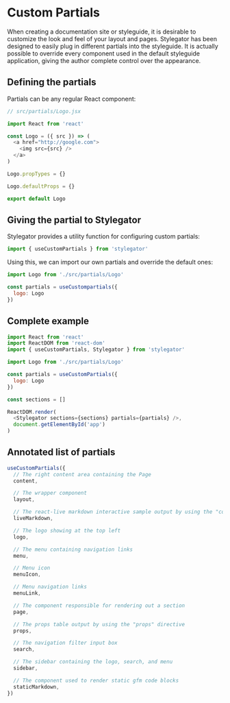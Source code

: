# Custom Partials

When creating a documentation site or styleguide, it is desirable to customize the look and feel of your layout and pages. Stylegator has been designed to easily plug in different partials into the styleguide. It is actually possible to override every component used in the default styleguide application, giving the author complete control over the appearance.

## Defining the partials

Partials can be any regular React component:

```js
// src/partials/Logo.jsx

import React from 'react'

const Logo = ({ src }) => (
  <a href="http://google.com">
    <img src={src} />
  </a>
)

Logo.propTypes = {}

Logo.defaultProps = {}

export default Logo
```

## Giving the partial to Stylegator

Stylegator provides a utility function for configuring custom partials:

```js
import { useCustomPartials } from 'stylegator'
```

Using this, we can import our own partials and override the default ones:

```js
import Logo from './src/partials/Logo'

const partials = useCustompartials({
  logo: Logo
})
```

## Complete example

```js
import React from 'react'
import ReactDOM from 'react-dom'
import { useCustomPartials, Stylegator } from 'stylegator'

import Logo from './src/partials/Logo'

const partials = useCustomPartials({
  logo: Logo
})

const sections = []

ReactDOM.render(
  <Stylegator sections={sections} partials={partials} />,
  document.getElementById('app')
)

```

## Annotated list of partials

```js
useCustomPartials({
  // The right content area containing the Page
  content,

  // The wrapper component
  layout,

  // The react-live markdown interactive sample output by using the "code" directive
  liveMarkdown,

  // The logo showing at the top left
  logo,

  // The menu containing navigation links
  menu,

  // Menu icon
  menuIcon,

  // Menu navigation links
  menuLink,

  // The component responsible for rendering out a section
  page,

  // The props table output by using the "props" directive
  props,

  // The navigation filter input box
  search,

  // The sidebar containing the logo, search, and menu
  sidebar,

  // The component used to render static gfm code blocks
  staticMarkdown,
})
```
